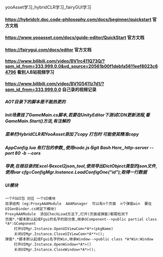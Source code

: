 yooAsset学习_hybridCLR学习_fairyGUI学习

#### https://hybridclr.doc.code-philosophy.com/docs/beginner/quickstart 官方文档
#### https://www.yooasset.com/docs/guide-editor/QuickStart  官方文档
#### https://fairygui.com/docs/editor 官方文档 
#### https://www.bilibili.com/video/BV1rc411Q73Q/?spm_id_from=333.999.0.0&vd_source=20561b00f1debfa5611eef8023c64796  看别人B站视频学习
#### https://www.bilibili.com/video/BV1G5411z7d1/?spm_id_from=333.999.0.0  自己录的视频记录


##### AOT目录下的脚本是不能热更的
##### Init场景挂了GameMain.cs脚本,若要在UnityEditor下测试CDN更新流程,看GameMain.Start()方法,有注解的
##### 菜单栏HybridCLR和YooAsset添加了copy 打包时 可能使其精准copy
##### AppConfig.lua 有打包的参数,,使用node.js与git Bash Here,,http-server --port 80 -b --cors
##### 导表,在根目录的Excel与excel2json_tool,使用导出DictObject类型的json文件,使用var cfg=ConfigMgr.Instance.LoadConfigOne<ItemConfig>("id");取得一行数据

##### UI模块
	一个FGUI包 对应 一个UI模块 
	目录结构 (eg:ProxyAAAModule  AAAManager  可以有n个页面  n个弹窗win  要在UIGenBinder.cs绑定下模块)
    ProxyAAAModule  添加CheckLoad方法下,打开(页面或弹窗)都需检测下
    页面*.*脚本默认起成Fgui的名字的部分类,继承GComponent-->public partial class *A*:GComponent
        打开UIMgr.Instance.OpenUIViewCom<*A*>(pkgName)
        关闭UIMgr.Instance.CloseUIViewCom<*A**>();
    弹窗*.*脚本默认起成Fgui名字的Win,继承Window-->public class *A*Win:Window  
        打开UIMgr.Instance.OpenWindow<*A*>()
        关闭UIMgr.Instance.CloseWindow<*A*>();
